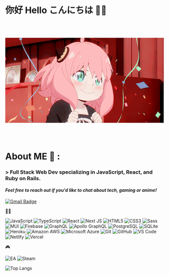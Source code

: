 # 你好 Hello こんにちは 👋🏼

</br>
</br>
</br>

<div align="center">
<img hight="300" width="700" alt="GIF" align="center" src="https://github.com/ShunshunL/ShunshunL/blob/main/welcome.gif">
</div>

</br>
</br>
</br>

# About ME 💬 :

### > Full Stack Web Dev specializing in JavaScript, React, and Ruby on Rails.
#### _Feel free to reach out if you'd like to chat about tech, gaming or anime!_
[![Gmail Badge](https://img.shields.io/badge/-shunshunlyu1998@gmail.com-c14438?style=flat-square&logo=Gmail&logoColor=white&link=mailto:shunshunlyu1998@gmail.com)](shunshunlyu1998@gmail.com)

🧑‍💻

![JavaScript](https://img.shields.io/badge/-JavaScript-black?style=flat-square&logo=javascript)
![TypeScript](https://img.shields.io/badge/-TypeScript-007ACC?style=flat-square&logo=typescript&logoColor=white)
![React](https://img.shields.io/badge/-React-black?style=flat-square&logo=react)
![Next JS](https://img.shields.io/badge/Next-black?style=flat-square&logo=next.js&logoColor=white)
![HTML5](https://img.shields.io/badge/-HTML5-E34F26?style=flat-square&logo=html5&logoColor=white)
![CSS3](https://img.shields.io/badge/-CSS3-1572B6?style=flat-square&logo=css3)
![Sass](https://img.shields.io/badge/-Sass-%23CC6699?style=flat-square&logo=sass&logoColor=ffffff)
![MUI](https://img.shields.io/badge/MUI-%230081CB.svg?style=flat-square&logo=mui&logoColor=white)
![Firebase](https://img.shields.io/badge/Firebase-039BE5?style=flat-square&logo=Firebase&logoColor=white)
![GraphQL](https://img.shields.io/badge/-GraphQL-E10098?style=flat-square&logo=graphql)
![Apollo GraphQL](https://img.shields.io/badge/-Apollo%20GraphQL-311C87?style=flat-square&logo=apollo-graphql)
![PostgreSQL](https://img.shields.io/badge/-PostgreSQL-336791?style=flat-square&logo=postgresql)
![SQLite](https://img.shields.io/badge/sqlite-%2307405e.svg?style=flat-square&logo=sqlite&logoColor=white)
![Heroku](https://img.shields.io/badge/-Heroku-430098?style=flat-square&logo=heroku)
![Amazon AWS](https://img.shields.io/badge/Amazon%20AWS-232F3E?style=flat-square&logo=amazon-aws)
![Microsoft Azure](https://img.shields.io/badge/Microsoft%20Azure-232F7E?style=flat-square&logo=microsoft-azure)
![Git](https://img.shields.io/badge/-Git-black?style=flat-square&logo=git)
![GitHub](https://img.shields.io/badge/-GitHub-181717?style=flat-square&logo=github)
![VS Code](https://img.shields.io/badge/-VSCode-%23007ACC?style=flat-square&logo=visual-studio-code)
![Netlify](https://img.shields.io/badge/-Netlify-%2300C7B7?style=flat-square&logo=netlify&logoColor=ffffff)
![Vercel](https://img.shields.io/badge/-Vercel-%23ffffff?style=flat-square&logo=vercel&logoColor=000000)

🎮

![EA](https://img.shields.io/badge/ea-%23000000.svg?style=flat-square&logo=ea&logoColor=white)
![Steam](https://img.shields.io/badge/steam-%23000000.svg?style=flat-square&logo=steam&logoColor=white)

![Top Langs](https://github-readme-stats.vercel.app/api/top-langs/?username=ShunshunL&hide=TeX&layout=compact)
